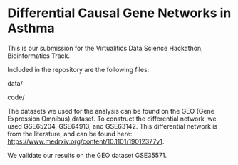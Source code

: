 # Differential Causal Gene Networks in Asthma

This is our submission for the Virtualitics Data Science Hackathon, Bioinformatics Track.

Included in the repository are the following files: 

data/

code/


The datasets we used for the analysis can be found on the GEO (Gene Expression Omnibus) dataset. To construct the differential network, we used GSE65204, GSE64913, and GSE63142. This differential network is from the literature, and can be found here: https://www.medrxiv.org/content/10.1101/19012377v1.

We validate our results on the GEO dataset GSE35571.
